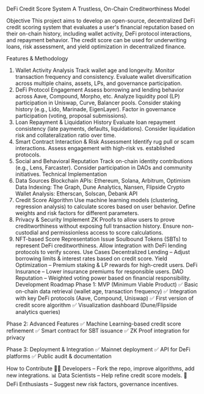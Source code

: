 DeFi Credit Score System
A Trustless, On-Chain Creditworthiness Model

Objective
This project aims to develop an open-source, decentralized DeFi credit scoring system that evaluates a user's financial reputation based on their on-chain history, including wallet activity, DeFi protocol interactions, and repayment behavior. The credit score can be used for underwriting loans, risk assessment, and yield optimization in decentralized finance.

Features & Methodology
1. Wallet Activity Analysis
Track wallet age and longevity.
Monitor transaction frequency and consistency.
Evaluate wallet diversification across multiple chains, assets, LPs, and governance participation.
2. DeFi Protocol Engagement
Assess borrowing and lending behavior across Aave, Compound, Morpho, etc.
Analyze liquidity pool (LP) participation in Uniswap, Curve, Balancer pools.
Consider staking history (e.g., Lido, Marinade, EigenLayer).
Factor in governance participation (voting, proposal submissions).
3. Loan Repayment & Liquidation History
Evaluate loan repayment consistency (late payments, defaults, liquidations).
Consider liquidation risk and collateralization ratio over time.
4. Smart Contract Interaction & Risk Assessment
Identify rug pull or scam interactions.
Assess engagement with high-risk vs. established protocols.
5. Social and Behavioral Reputation
Track on-chain identity contributions (e.g., Lens, Farcaster).
Consider participation in DAOs and community initiatives.
Technical Implementation
1. Data Sources
Blockchain APIs: Ethereum, Solana, Arbitrum, Optimism
Data Indexing: The Graph, Dune Analytics, Nansen, Flipside Crypto
Wallet Analysis: Etherscan, Solscan, Debank API
2. Credit Score Algorithm
Use machine learning models (clustering, regression analysis) to calculate scores based on user behavior.
Define weights and risk factors for different parameters.
3. Privacy & Security
Implement ZK Proofs to allow users to prove creditworthiness without exposing full transaction history.
Ensure non-custodial and permissionless access to score calculations.
4. NFT-based Score Representation
Issue Soulbound Tokens (SBTs) to represent DeFi creditworthiness.
Allow integration with DeFi lending protocols to verify scores.
Use Cases
Decentralized Lending – Adjust borrowing limits & interest rates based on credit score.
Yield Optimization – Premium staking & LP rewards for high-credit users.
DeFi Insurance – Lower insurance premiums for responsible users.
DAO Reputation – Weighted voting power based on financial responsibility.
Development Roadmap
Phase 1: MVP (Minimum Viable Product)
✅ Basic on-chain data retrieval (wallet age, transaction frequency)
✅ Integration with key DeFi protocols (Aave, Compound, Uniswap)
✅ First version of credit score algorithm
✅ Visualization dashboard (Dune/Flipside analytics queries)

Phase 2: Advanced Features
✅ Machine Learning-based credit score refinement
✅ Smart contract for SBT issuance
✅ ZK Proof integration for privacy

Phase 3: Deployment & Integration
✅ Mainnet deployment
✅ API for DeFi platforms
✅ Public audit & documentation

How to Contribute
👨‍💻 Developers – Fork the repo, improve algorithms, add new integrations.
📊 Data Scientists – Help refine credit score models.
🔗 DeFi Enthusiasts – Suggest new risk factors, governance incentives.
